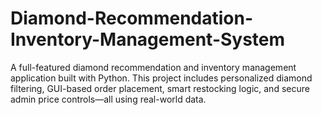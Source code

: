 # Diamond-Recommendation-Inventory-Management-System
A full-featured diamond recommendation and inventory management application built with Python. This project includes personalized diamond filtering, GUI-based order placement, smart restocking logic, and secure admin price controls—all using real-world data.
